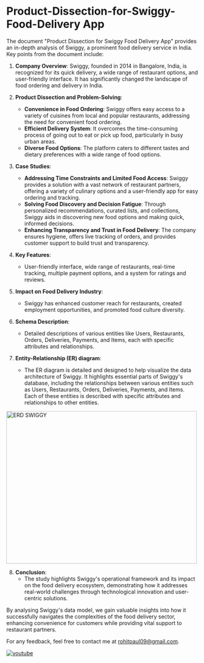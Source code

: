 # Product-Dissection-for-Swiggy-Food-Delivery App

The document "Product Dissection for Swiggy Food Delivery App" provides an in-depth analysis of Swiggy, a prominent food delivery service in India. Key points from the document include:

1. **Company Overview**: Swiggy, founded in 2014 in Bangalore, India, is recognized for its quick delivery, a wide range of restaurant options, and user-friendly interface. It has significantly changed the landscape of food ordering and delivery in India.

2. **Product Dissection and Problem-Solving**:
    - **Convenience in Food Ordering**: Swiggy offers easy access to a variety of cuisines from local and popular restaurants, addressing the need for convenient food ordering.
    - **Efficient Delivery System**: It overcomes the time-consuming process of going out to eat or pick up food, particularly in busy urban areas.
    - **Diverse Food Options**: The platform caters to different tastes and dietary preferences with a wide range of food options.

3. **Case Studies**:
    - **Addressing Time Constraints and Limited Food Access**: Swiggy provides a solution with a vast network of restaurant partners, offering a variety of culinary options and a user-friendly app for easy ordering and tracking.
    - **Solving Food Discovery and Decision Fatigue**: Through personalized recommendations, curated lists, and collections, Swiggy aids in discovering new food options and making quick, informed decisions.
    - **Enhancing Transparency and Trust in Food Delivery**: The company ensures hygiene, offers live tracking of orders, and provides customer support to build trust and transparency.

4. **Key Features**:
    - User-friendly interface, wide range of restaurants, real-time tracking, multiple payment options, and a system for ratings and reviews.

5. **Impact on Food Delivery Industry**:
    - Swiggy has enhanced customer reach for restaurants, created employment opportunities, and promoted food culture diversity.

6. **Schema Description**:
    - Detailed descriptions of various entities like Users, Restaurants, Orders, Deliveries, Payments, and Items, each with specific attributes and relationships.
  
7. **Entity-Relationship (ER) diagram**:
    - The ER diagram is detailed and designed to help visualize the data architecture of Swiggy. It highlights essential parts of Swiggy's database, including the relationships between various entities such as Users, Restaurants, Orders, Deliveries, Payments, and Items. Each of these entities is described with specific attributes and relationships to other entities.

<img src="https://drive.google.com/uc?id=1CjoaCONvJMic1sOrj4LZNgodj8pL6lLe" alt="ERD SWIGGY" width="500" height="400">

8. **Conclusion**:
    - The study highlights Swiggy's operational framework and its impact on the food delivery ecosystem, demonstrating how it addresses real-world challenges through technological innovation and user-centric solutions.

By analysing Swiggy's data model, we gain valuable insights into how it successfully navigates the complexities of the food delivery sector, enhancing convenience for customers while providing vital support to restaurant partners. 

For any feedback, feel free to contact me at rohitpaul09@gmail.com.

<a href="https://youtu.be/bdrQCVk-aUs?si=5Uac7Dk32nxmtSoN" target="_blank">
<img src=https://img.shields.io/badge/youtube-%23EE4831.svg?&style=for-the-badge&logo=youtube&logoColor=white alt=youtube style="margin-bottom: 5px;" />
</a>  
